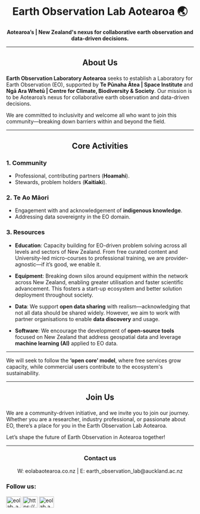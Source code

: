 

<h1 align="center">Earth Observation Lab Aotearoa 🌏 </h1>

<p align="center">
  <strong>Aotearoa’s | New Zealand's nexus for collaborative earth observation and data-driven decisions.</strong>
</p>

---

## <p align="center">About Us </p>

**Earth Observation Laboratory Aotearoa** seeks to establish a Laboratory for Earth Observation (EO), supported by **Te Pūnaha Ātea | Space Institute** and **Ngā Ara Whetū | Centre for Climate, Biodiversity & Society**. Our mission is to be Aotearoa’s nexus for collaborative earth observation and data-driven decisions.

We are committed to inclusivity and welcome all who want to join this community—breaking down barriers within and beyond the field.

---

## <p align="center"> Core Activities </p>

### 1. **Community**  
- Professional, contributing partners (**Hoamahi**).
- Stewards, problem holders (**Kaitiaki**).

### 2. **Te Ao Māori**  
- Engagement with and acknowledgement of **indigenous knowledge**.
- Addressing data sovereignty in the EO domain.

### 3. **Resources**

- **Education**: Capacity building for EO-driven problem solving across all levels and sectors of New Zealand. From free curated content and University-led micro-courses to professional training, we are provider-agnostic—if it’s good, we enable it.
  
- **Equipment**: Breaking down silos around equipment within the network across New Zealand, enabling greater utilisation and faster scientific advancement. This fosters a start-up ecosystem and better solution deployment throughout society.
  
- **Data**: We support **open data sharing** with realism—acknowledging that not all data should be shared widely. However, we aim to work with partner organisations to enable **data discovery** and usage.

- **Software**: We encourage the development of **open-source tools** focused on New Zealand that address geospatial data and leverage **machine learning (AI)** applied to EO data.

---



We will seek to follow the **‘open core’ model**, where free services grow capacity, while commercial users contribute to the ecosystem's sustainability.

---

## <p align="center"> Join Us </p>

We are a community-driven initiative, and we invite you to join our journey. Whether you are a researcher, industry professional, or passionate about EO, there’s a place for you in the Earth Observation Lab Aotearoa.

Let’s shape the future of Earth Observation in Aotearoa together!

---

### <p align="center"> **Contact us** 
<p align="center"> W: eolabaotearoa.co.nz | E: earth_observation_lab@auckland.ac.nz </p>


<h3 align="left">Follow us:</h3>
<p align="left">
<a href="https://twitter.com/eolab_aotearoa" target="blank"><img align="center" src="https://raw.githubusercontent.com/rahuldkjain/github-profile-readme-generator/master/src/images/icons/Social/twitter.svg" alt="eolab_aotearoa" height="30" width="40" /></a>
<a href="https://linkedin.com/in/https://www.linkedin.com/company/104432362/admin/dashboard/" target="blank"><img align="center" src="https://raw.githubusercontent.com/rahuldkjain/github-profile-readme-generator/master/src/images/icons/Social/linked-in-alt.svg" alt="https://www.linkedin.com/company/104432362/admin/dashboard/" height="30" width="40" /></a>
<a href="https://instagram.com/eolab.aotearoa" target="blank"><img align="center" src="https://raw.githubusercontent.com/rahuldkjain/github-profile-readme-generator/master/src/images/icons/Social/instagram.svg" alt="eolab.aotearoa" height="30" width="40" /></a>
</p>




